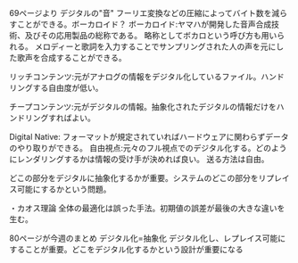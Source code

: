 69ページより
デジタルの"音"
フーリエ変換などの圧縮によってバイト数を減らすことができる。ボーカロイド？
ボーカロイド:ヤマハが開発した音声合成技術、及びその応用製品の総称である。 略称としてボカロという呼び方も用いられる。 メロディーと歌詞を入力することでサンプリングされた人の声を元にした歌声を合成することができる。

リッチコンテンツ:元がアナログの情報をデジタル化しているファイル。ハンドリングする自由度が低い。

チープコンテンツ:元がデジタルの情報。抽象化されたデジタルの情報だけをハンドリングすればよい。

Digital Native:
フォーマットが規定されていればハードウェアに関わらずデータのやり取りができる。
自由視点:元々のフル視点でのデジタル化する。どのようにレンダリングするかは情報の受け手が決めれば良い。
送る方法は自由。

どこの部分をデジタルに抽象化するかが重要。システムのどこの部分をリプレイス可能にするかという問題。

・カオス理論
全体の最適化は誤った手法。初期値の誤差が最後の大きな違いを生む。

80ページが今週のまとめ
デジタル化=抽象化
デジタル化し、レプレイス可能にすることが重要。どこをデジタル化するかという設計が重要になる
